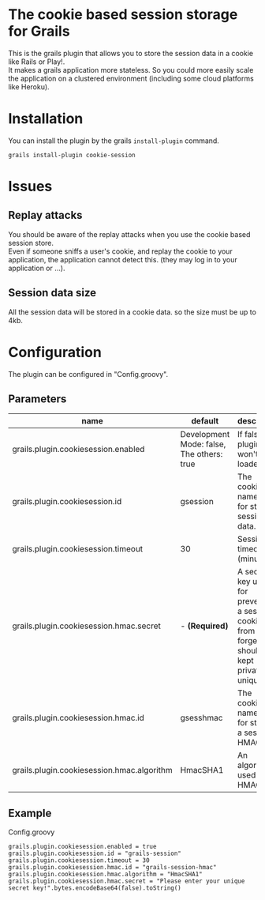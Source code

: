 # The cookie based session storage for Grails

This is the grails plugin that allows you to store the session data in a cookie like Rails or Play!.<br />
It makes a grails application more stateless. So you could more easily scale the application on a clustered environment (including some cloud platforms like Heroku).

# Installation

You can install the plugin by the grails `install-plugin` command.

`grails install-plugin cookie-session`


# Issues

## Replay attacks

You should be aware of the replay attacks when you use the cookie based session store.<br />
Even if someone sniffs a user's cookie, and replay the cookie to your application, the application cannot detect this. (they may log in to your application or ...).

## Session data size

All the session data will be stored in a cookie data. so the size must be up to 4kb.

# Configuration

The plugin can be configured in "Config.groovy".

## Parameters

<table>
  <thead>
    <tr>
      <th>name</th>
      <th>default</th>
      <th>description</th>
    </tr>
  </thead>
  <tbody>
    <tr>
       <td>grails.plugin.cookiesession.enabled</td>
       <td>Development Mode: false, The others: true</td>
       <td>If false, the plugin won't be loaded.</td>
    </tr>
    <tr>
       <td>grails.plugin.cookiesession.id</td>
       <td>gsession</td>
       <td>The cookie's name used for storing session data.</td>
    </tr>
    <tr>
       <td>grails.plugin.cookiesession.timeout</td>
       <td>30</td>
       <td>Session timeout (minutes)</td>
    </tr>
    <tr>
       <td>grails.plugin.cookiesession.hmac.secret</td>
       <td>- <strong>(Required)</strong></td>
       <td>A secret key used for preventing a session cookie from being forged. It's should be kept private and unique.</td>
    </tr>
    <tr>
       <td>grails.plugin.cookiesession.hmac.id</td>
       <td>gsesshmac</td>
       <td>The cookie's name used for storing a session HMAC.</td>
    </tr>
    <tr>
       <td>grails.plugin.cookiesession.hmac.algorithm</td>
       <td>HmacSHA1</td>
       <td>An algorithm used for an HMAC.</td>
    </tr>
  </tbody>
</table>

## Example

Config.groovy

    grails.plugin.cookiesession.enabled = true
    grails.plugin.cookiesession.id = "grails-session"
    grails.plugin.cookiesession.timeout = 30
    grails.plugin.cookiesession.hmac.id = "grails-session-hmac"
    grails.plugin.cookiesession.hmac.algorithm = "HmacSHA1"
    grails.plugin.cookiesession.hmac.secret = "Please enter your unique secret key!".bytes.encodeBase64(false).toString()
